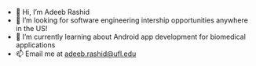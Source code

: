 - 👋 Hi, I’m Adeeb Rashid
- 👀 I’m looking for software engineering intership opportunities anywhere in the US!
- 🌱 I’m currently learning about Android app development for biomedical applications
- 📫 Email me at adeeb.rashid@ufl.edu

<!---
adeeb18/adeeb18 is a ✨ special ✨ repository because its `README.md` (this file) appears on your GitHub profile.
You can click the Preview link to take a look at your changes.
--->
